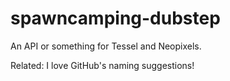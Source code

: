 spawncamping-dubstep
====================

An API or something for Tessel and Neopixels.

Related: I love GitHub's naming suggestions!
